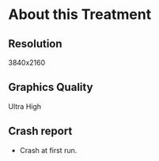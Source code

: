 # About this Treatment

## Resolution

3840x2160

## Graphics Quality

Ultra High

## Crash report

- Crash at first run.
